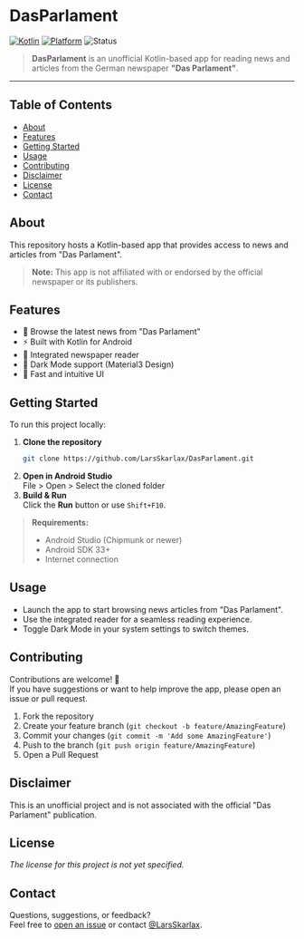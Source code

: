 # DasParlament

[![Kotlin](https://img.shields.io/badge/Kotlin-1.9-blue?logo=kotlin)](https://kotlinlang.org/)
[![Platform](https://img.shields.io/badge/Platform-Android-green)](https://developer.android.com/)
![Status](https://img.shields.io/badge/status-active-brightgreen)
<!-- Add a build status or CI badge if available -->

<!-- If you have a logo or screenshot, add it here -->
<!-- ![App Logo](assets/logo.png) -->
<!-- ![Screenshot](assets/screenshot.png) -->

> **DasParlament** is an unofficial Kotlin-based app for reading news and articles from the German newspaper **"Das Parlament"**.

---

## Table of Contents

- [About](#about)
- [Features](#features)
- [Getting Started](#getting-started)
- [Usage](#usage)
- [Contributing](#contributing)
- [Disclaimer](#disclaimer)
- [License](#license)
- [Contact](#contact)

## About

This repository hosts a Kotlin-based app that provides access to news and articles from "Das Parlament".  
> **Note:** This app is not affiliated with or endorsed by the official newspaper or its publishers.

## Features

- 📰 Browse the latest news from "Das Parlament"
- ⚡ Built with Kotlin for Android
- 📖 Integrated newspaper reader
- 🌙 Dark Mode support (Material3 Design)
- 🚀 Fast and intuitive UI

## Getting Started

To run this project locally:

1. **Clone the repository**
   ```bash
   git clone https://github.com/LarsSkarlax/DasParlament.git
   ```
2. **Open in Android Studio**  
   File > Open > Select the cloned folder
3. **Build & Run**  
   Click the **Run** button or use `Shift+F10`.

> **Requirements:**  
> - Android Studio (Chipmunk or newer)  
> - Android SDK 33+  
> - Internet connection

## Usage

- Launch the app to start browsing news articles from "Das Parlament".
- Use the integrated reader for a seamless reading experience.
- Toggle Dark Mode in your system settings to switch themes.

<!-- Optionally, include animated GIFs or screenshots demonstrating the app. -->

## Contributing

Contributions are welcome! 🚀  
If you have suggestions or want to help improve the app, please open an issue or pull request.

1. Fork the repository
2. Create your feature branch (`git checkout -b feature/AmazingFeature`)
3. Commit your changes (`git commit -m 'Add some AmazingFeature'`)
4. Push to the branch (`git push origin feature/AmazingFeature`)
5. Open a Pull Request

## Disclaimer

This is an unofficial project and is not associated with the official "Das Parlament" publication.

## License

*The license for this project is not yet specified.*

## Contact

Questions, suggestions, or feedback?  
Feel free to [open an issue](https://github.com/LarsSkarlax/DasParlament/issues) or contact [@LarsSkarlax](https://github.com/LarsSkarlax).
